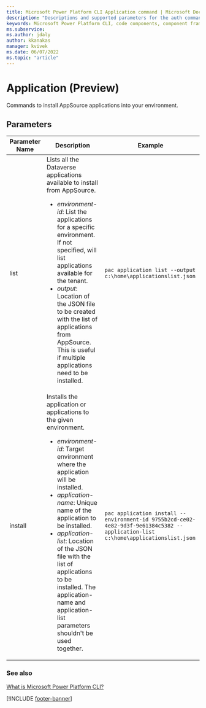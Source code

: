```yaml
---
title: Microsoft Power Platform CLI Application command | Microsoft Docs
description: "Descriptions and supported parameters for the auth command."
keywords: Microsoft Power Platform CLI, code components, component framework, CLI
ms.subservice: 
ms.author: jdaly
author: kkanakas
manager: kvivek
ms.date: 06/07/2022
ms.topic: "article"
---
```


# Application (Preview)

Commands to install AppSource applications into your environment.

## Parameters

|Parameter Name|Description|Example|
|-------------|-----------|-------|
|list| Lists all the Dataverse applications available to install from AppSource. <ul><li> *environment-id*: List the applications for a specific environment. If not specified, will list applications available for the tenant.</li><li>*output*: Location of the JSON file to be created with the list of applications from AppSource. This is useful if multiple applications need to be installed.</li></ul>| `pac application list --output c:\home\applicationslist.json`|
|install| Installs the application or applications to the given environment. <ul><li> *environment-id*: Target environment where the application will be installed. </li><li> *application-name*: Unique name of the application to be installed.</li><li> *application-list*: Location of the JSON file with the list of applications to be installed. The application-name and application-list parameters shouldn't be used together.</li></ul>|`pac application install --environment-id 9755b2cd-ce02-4e82-9d3f-9e61384c5382 --application-list c:\home\applicationslist.json `|

### See also

[What is Microsoft Power Platform CLI?](../power-platform-cli.md)

[!INCLUDE [footer-banner](../../../includes/footer-banner.md)]